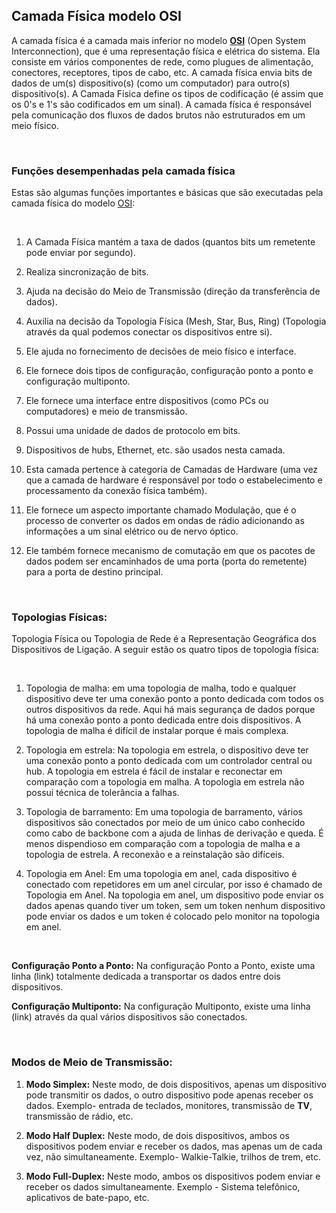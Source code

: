 ## Camada Física modelo OSI

A camada física é a camada mais inferior no modelo [**OSI**](../../fundamental/osi-model.md) (Open System Interconnection), que é uma representação física e elétrica do sistema. Ela consiste em vários componentes de rede, como plugues de alimentação, conectores, receptores, tipos de cabo, etc. A camada física envia bits de dados de um(s) dispositivo(s) (como um computador) para outro(s) dispositivo(s). A Camada Física define os tipos de codificação (é assim que os 0's e 1's são codificados em um sinal). A camada física é responsável pela comunicação dos fluxos de dados brutos não estruturados em um meio físico.

<br>

### Funções desempenhadas pela camada física

Estas são algumas funções importantes e básicas que são executadas pela camada física do modelo [OSI](../../fundamental/osi-model.md):

<br>

1. A Camada Física mantém a taxa de dados (quantos bits um remetente pode enviar por segundo).

2. Realiza sincronização de bits.

3. Ajuda na decisão do Meio de Transmissão (direção da transferência de dados).

4. Auxilia na decisão da Topologia Física (Mesh, Star, Bus, Ring) (Topologia através da qual podemos conectar os dispositivos entre si).

5. Ele ajuda no fornecimento de decisões de meio físico e interface.

6. Ele fornece dois tipos de configuração, configuração ponto a ponto e configuração multiponto.

7. Ele fornece uma interface entre dispositivos (como PCs ou computadores) e meio de transmissão.

8. Possui uma unidade de dados de protocolo em bits.

9. Dispositivos de hubs, Ethernet, etc. são usados ​​nesta camada.

10. Esta camada pertence à categoria de Camadas de Hardware (uma vez que a camada de hardware é responsável por todo o estabelecimento e processamento da conexão física também).

11. Ele fornece um aspecto importante chamado Modulação, que é o processo de converter os dados em ondas de rádio adicionando as informações a um sinal elétrico ou de nervo óptico.

12. Ele também fornece mecanismo de comutação em que os pacotes de dados podem ser encaminhados de uma porta (porta do remetente) para a porta de destino principal.

<br>

### Topologias Físicas:

Topologia Física ou Topologia de Rede é a Representação Geográfica dos Dispositivos de Ligação. A seguir estão os quatro tipos de topologia física:

<br>

1. Topologia de malha: em uma topologia de malha, todo e qualquer dispositivo deve ter uma conexão ponto a ponto dedicada com todos os outros dispositivos da rede. Aqui há mais segurança de dados porque há uma conexão ponto a ponto dedicada entre dois dispositivos. A topologia de malha é difícil de instalar porque é mais complexa.

2. Topologia em estrela: Na topologia em estrela, o dispositivo deve ter uma conexão ponto a ponto dedicada com um controlador central ou hub. A topologia em estrela é fácil de instalar e reconectar em comparação com a topologia em malha. A topologia em estrela não possui técnica de tolerância a falhas.

3. Topologia de barramento: Em uma topologia de barramento, vários dispositivos são conectados por meio de um único cabo conhecido como cabo de backbone com a ajuda de linhas de derivação e queda. É menos dispendioso em comparação com a topologia de malha e a topologia de estrela. A reconexão e a reinstalação são difíceis.

4. Topologia em Anel: Em uma topologia em anel, cada dispositivo é conectado com repetidores em um anel circular, por isso é chamado de Topologia em Anel. Na topologia em anel, um dispositivo pode enviar os dados apenas quando tiver um token, sem um token nenhum dispositivo pode enviar os dados e um token é colocado pelo monitor na topologia em anel.

<br>

**Configuração Ponto a Ponto:** Na configuração Ponto a Ponto, existe uma linha (link) totalmente dedicada a transportar os dados entre dois dispositivos.

**Configuração Multiponto:** Na configuração Multiponto, existe uma linha (link) através da qual vários dispositivos são conectados.

<br>

### Modos de Meio de Transmissão:

 1. **Modo Simplex:** Neste modo, de dois dispositivos, apenas um dispositivo pode transmitir os dados, o outro dispositivo pode apenas receber os dados. Exemplo- entrada de teclados, monitores, transmissão de **TV**, transmissão de rádio, etc.

 2. **Modo Half Duplex:** Neste modo, de dois dispositivos, ambos os dispositivos podem enviar e receber os dados, mas apenas um de cada vez, não simultaneamente. Exemplo- Walkie-Talkie, trilhos de trem, etc.
 
 3. **Modo Full-Duplex:** Neste modo, ambos os dispositivos podem enviar e receber os dados simultaneamente. Exemplo - Sistema telefônico, aplicativos de bate-papo, etc.